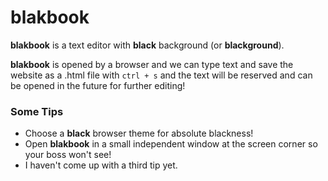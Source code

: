 # blakbook

**blakbook** is a text editor with **black** background (or **blackground**).

**blakbook** is opened by a browser and we can type text and save the website as a .html file with `ctrl + s` and the text will be reserved and can be opened in the future for further editing!

### Some Tips
- Choose a **black** browser theme for absolute blackness!
- Open **blakbook** in a small independent window at the screen corner so your boss won't see!
- I haven't come up with a third tip yet.
